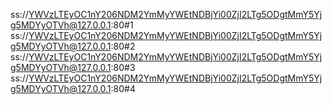 ss://YWVzLTEyOC1nY206NDM2YmMyYWEtNDBjYi00ZjI2LTg5ODgtMmY5Yjg5MDYyOTVh@127.0.0.1:80#1
ss://YWVzLTEyOC1nY206NDM2YmMyYWEtNDBjYi00ZjI2LTg5ODgtMmY5Yjg5MDYyOTVh@127.0.0.1:80#2
ss://YWVzLTEyOC1nY206NDM2YmMyYWEtNDBjYi00ZjI2LTg5ODgtMmY5Yjg5MDYyOTVh@127.0.0.1:80#3
ss://YWVzLTEyOC1nY206NDM2YmMyYWEtNDBjYi00ZjI2LTg5ODgtMmY5Yjg5MDYyOTVh@127.0.0.1:80#4
